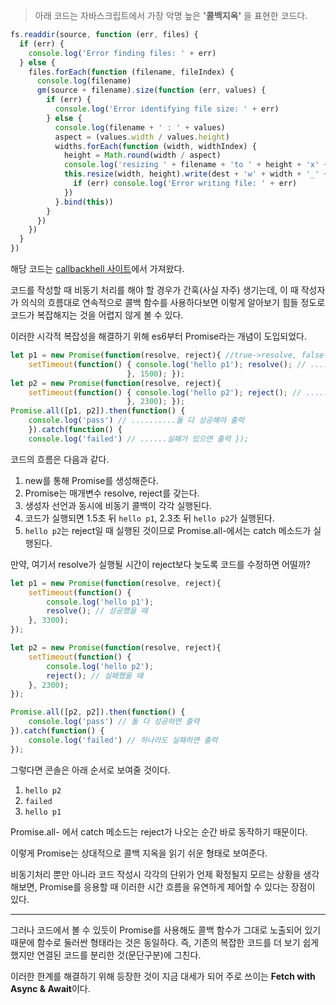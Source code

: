 > 아래 코드는 자바스크립트에서 가장 악명 높은 **'콜백지옥'** 을 표현한 코드다.
```javascript
fs.readdir(source, function (err, files) {
  if (err) {
    console.log('Error finding files: ' + err)
  } else {
    files.forEach(function (filename, fileIndex) {
      console.log(filename)
      gm(source + filename).size(function (err, values) {
        if (err) {
          console.log('Error identifying file size: ' + err)
        } else {
          console.log(filename + ' : ' + values)
          aspect = (values.width / values.height)
          widths.forEach(function (width, widthIndex) {
            height = Math.round(width / aspect)
            console.log('resizing ' + filename + 'to ' + height + 'x' + height)
            this.resize(width, height).write(dest + 'w' + width + '_' + filename, function(err) {
              if (err) console.log('Error writing file: ' + err)
            })
          }.bind(this))
        }
      })
    })
  }
})
```
해당 코드는 [callbackhell 사이트](http://callbackhell.com)에서 가져왔다.

코드를 작성할 때 비동기 처리를 해야 할 경우가 간혹(사실 자주) 생기는데, 이 때 작성자가 의식의 흐름대로 연속적으로 콜백 함수를 사용하다보면 이렇게 알아보기 힘들 정도로 코드가 복잡해지는 것을 어렵지 않게 볼 수 있다.

이러한 시각적 복잡성을 해결하기 위해 es6부터 Promise라는 개념이 도입되었다.

```javascript
let p1 = new Promise(function(resolve, reject){ //true->resolve, false->reject 
    setTimeout(function() { console.log('hello p1'); resolve(); // ..............................성공했을 때, 
                          }, 1500); }); 
let p2 = new Promise(function(resolve, reject){ 
    setTimeout(function() { console.log('hello p2'); reject(); // ..................................실패했을 때 
                          }, 2300); }); 
Promise.all([p1, p2]).then(function() {
    console.log('pass') // ..........둘 다 성공해야 출력 
    }).catch(function() {
    console.log('failed') // ......실패가 있으면 출력 }); 
```

코드의 흐름은 다음과 같다.
1. new를 통해 Promise를 생성해준다.
2. Promise는 매개변수 resolve, reject를 갖는다.
3. 생성자 선언과 동시에 비동기 콜백이 각각 실행된다.
4. 코드가 실행되면 1.5초 뒤 ```hello p1```, 2.3초 뒤 ```hello p2```가 실행된다.
5. ```hello p2```는 reject일 때 실행된 것이므로 Promise.all-에서는 catch 메소드가 실행된다.

만약, 여기서 resolve가 실행될 시간이 reject보다 늦도록 코드를 수정하면 어떨까?

```javascript
let p1 = new Promise(function(resolve, reject){
    setTimeout(function() {
        console.log('hello p1');
        resolve(); // 성공했을 때
    }, 3300);
});

let p2 = new Promise(function(resolve, reject){
    setTimeout(function() {
        console.log('hello p2');
        reject(); // 실패했을 때
    }, 2300);
});

Promise.all([p2, p2]).then(function() {
    console.log('pass') // 둘 다 성공하면 출력
}).catch(function() {
    console.log('failed') // 하나라도 실패하면 출력
});
```

그렇다면 콘솔은 아래 순서로 보여줄 것이다.
1. ```hello p2```
2. ```failed```
3. ```hello p1```

Promise.all- 에서 catch 메소드는 reject가 나오는 순간 바로 동작하기 때문이다.

이렇게 Promise는 상대적으로 콜백 지옥을 읽기 쉬운 형태로 보여준다.

비동기처리 뿐만 아니라 코드 작성시 각각의 단위가 언제 확정될지 모르는 상황을 생각해보면, Promise를 응용할 때 이러한 시간 흐름을 유연하게 제어할 수 있다는 장점이 있다.

---
그러나 코드에서 볼 수 있듯이 Promise를 사용해도 콜백 함수가 그대로 노출되어 있기 때문에 함수로 둘러싼 형태라는 것은 동일하다. 즉, 기존의 복잡한 코드를 더 보기 쉽게 했지만 연결된 코드를 분리한 것(문단구분)에 그친다.

이러한 한계를 해결하기 위해 등장한 것이 지금 대세가 되어 주로 쓰이는 **Fetch with Async & Await**이다.

